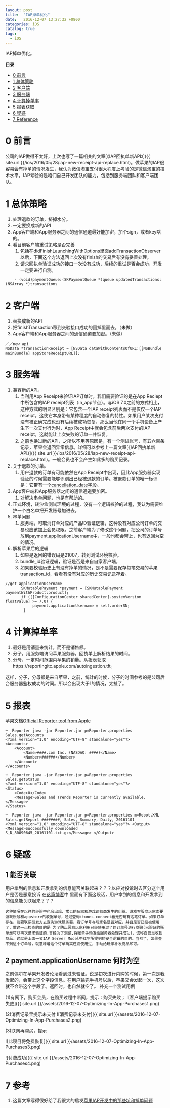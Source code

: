 ```yaml
---
layout: post
title:  "IAP掉单优化"
date:   2016-12-07 13:27:32 +0800
categories: iOS
catalog: true
tags:
  - iOS
---
```


IAP掉单优化。

**目录**

* [0 前言](#preface)
* [1 总体策略](#strategy)
* [2 客户端](#client)
* [3 服务端](#server)
* [4 计算掉单率](#calculate)
* [5 报表获取](#reporter)
* [6 疑惑](#question)
* [7 Reference](#reference)


# 0 前言<a name="preface"></a>

公司的IAP做得不太好，上次也写了一篇相关的文章[《IAP回执单新API》]({{ site.url }}/ios/2016/05/28/iap-new-receipt-api-replace.html)。做苹果的IAP很容易会有掉单的情况发生，我认为微信淘宝支付很大程度上考验的是微信淘宝的技术水平，IAP考验的是咱们自己开发团队的能力，包括到服务端团队和客户端团队。


# 1 总体策略<a name="strategy"></a>



1. 处理退款的订单，挤掉水分。
2. 一定要换成新的API
3.  App客户端和App服务器之间的通信通道最好能加密，加个sign，或者key啥的。
4. 看目前客户端重试策略是否完善
    1. 包括在didFinishLaunchingWithOptions里面addTransactionObserver以后，下面这个方法返回上次没有finish的交易后有没有妥善处理。    
    2. 请求回执单验证成功的接口一次没有成功，后续的重试是否会成功，开发一定要进行自测。

~~~
    - (void)paymentQueue:(SKPaymentQueue *)queue updatedTransactions:(NSArray *)transactions
~~~


# 2 客户端<a name="client"></a>

1. 替换成新的API
2. 把finishTransaction移到交验接口成功的回掉里面去。（未做）
3. App客户端和App服务器之间的通信通道要加密。（未做）

 ~~~
 ／／new api
NSData *transactionReceipt = [NSData dataWithContentsOfURL:[[NSBundle mainBundle] appStoreReceiptURL]];
~~~

# 3 服务端

1. 兼容新的API。
    1. 当利用App Receipt来验证IAP订单时，我们需要验证的是在App Reciept中所包含的IAP receipt列表（in_app节点）。与iOS 7.0之前的方式相比，这种方式的明显区别是：它包含一个IAP receipt列表而不是仅仅一个IAP receipt。这使它本身带有某种程度的自动修复的特性。如果用户某次支付没有被正确完成也没有后续被成功恢复，那么当他在同一个手机设备上产生下一次支付行为时，App Receipt中就会包含前后两次支付的IAP receipt，这就能让上次失败的订单一并恢复。
    2. 之前也换过新的API，之所以不用等原因是，有一个测试账号，有五六百条记录，苹果会返回异常信息。详细可以参考上一篇文章[《IAP回执单新API》]({{ site.url }}/ios/2016/05/28/iap-new-receipt-api-replace.html)。一般会员也不会产生如此多的购买记录。
2. 关于退款的订单。
    1. 用户退款的订单有可能依然在App Receipt中出现，因此App服务器实现验证的时候需要能够识别出已经被退款的订单。被退款订单的唯一标识是：它带有一个[cancellation_date字段](https://developer.apple.com/library/content/releasenotes/General/ValidateAppStoreReceipt/Chapters/ReceiptFields.html#//apple_ref/doc/uid/TP40010573-CH106-SW1)。
3. App客户端和App服务器之间的通信通道要加密。
    1. 对解决串单问题，也是有帮助的。
4. 正式环境，转沙盒测试环境的过程，没有一个逻辑校验的过程，我认为需要维护一个白名单把开发账号加进去。
5. 串单问题
    1. 服务端，可取消订单对应的产品ID验证逻辑，这种没有对应公司订单的交易也应该加上会员权限。之前客户端为了修改这个问题，把公司的订单号放到payment.applicationUsername中，一般也都会带上，也有返回为空的情况。     
6. 解析苹果后的逻辑
    1. 如果是返回的错误码是21007，转到测试环境校验。
    2. bundle_id验证逻辑，验证是否是来自自家客户端，
    3. 如果要校验历史上有没有掉单的情况，是不是需要保存每笔交易的苹果transaction_id，看看有没有对应的历史交易记录存着。


~~~
//get applicationUsername
       SKMutablePayment *payment = [SKMutablePayment paymentWithProduct:product];
       if ([[ConfigurationCenter sharedCenter].systemVersion floatValue] >= 7.0) {
            payment.applicationUsername = self.orderSN;
        }
~~~



# 4 计算掉单率<a name="calculate"></a>
1. 最好是用销量来统计，而不是销售额。
2. 分子，用服务端访问苹果服务器，回执单上解析结果的时间。
3. 分母，一定时间范围内苹果的销量。从报表获取https://reportingitc.apple.com/autoingestion.tft。


这样，分子，分母都是来自苹果，之前，统计的时候，分子的时间参考的是公司后台服务器鉴权成功的时间。所以会出现大于1的情况，太扯了。


# 5 报表<a name="reporter"></a>

苹果文档[Official Reporter tool from Apple](https://help.apple.com/itc/appsreporterguide/)

~~~
➜  Reporter java -jar Reporter.jar p=Reporter.properties Sales.getAccounts
<?xml version="1.0" encoding="UTF-8" standalone="yes"?>
<Accounts>
    <Account>
        <Name>####.com Inc. (NASDAQ: ####)</Name>
        <Number>######</Number>
    </Account>
</Accounts>
~~~

~~~
➜  Reporter java -jar Reporter.jar p=Reporter.properties  Sales.getStatus
<?xml version="1.0" encoding="UTF-8" standalone="yes"?>
<Status>
    <Code>0</Code>
    <Message>Sales and Trends Reporter is currently available.</Message>
</Status>
~~~

~~~
➜  Reporter java -jar Reporter.jar p=Reporter.properties m=Robot.XML Sales.getReport ########, Sales, Summary, Daily, 20161101
<?xml version="1.0" encoding="UTF-8" standalone="yes"?> <Output>     <Message>Successfully downloaded S_D_80090645_20161101.txt.gz</Message> </Output>

~~~



# 6 疑惑<a name="question"></a>

## 1 能否关联
用户拿到的信息和开发拿到的信息能否关联起来？？？以应对投诉时去区分这个用户是否是恶意投诉
在[这篇博客](http://blog.csdn.net/teng_ontheway/article/details/47023119)中
里面有下面这段话，用户拿到的信息和开发拿到的信息能关联起来？？？


~~~
这种情况在以往的经验中也会出现，常见的玩家和游戏运营商发生的纠纷。游戏客服向玩家索要游戏账号和appstore的收据单号，通过查询itunes-connect看是否确有这笔订单。如果订单存在，则要联系研发方去查询游戏服务器，看订单号与玩家名是否对应，并且是否已经被使用了，做这一点检查的目的是 为了防止恶意玩家利用已经使用过了的订单号进行欺骗(已验证的账单是可以再次请求验证的,曾经为了测试,将账单手动发给服务器处理并成功)，谎称自己没收到商品。这就是上面一节IAP Server Model中红字所提到的安全逻辑的目的。当然了，如果查不到这个订单号，就意味着这个订单确实还没使用过，手动给玩家补发商品即可。
~~~


## 2 payment.applicationUsername 何时为空
之前偶尔在苹果开发者论坛看到过未验证。说是初次进行内购的时候，第一次是我发起的，会带上这个字段信息。在用户输完手机号以后，苹果又会发起一次，这次就不会带这个字段了。返回时，也自然就空了。
补充一个测试用例

(1)有网下，购买会员，在购买过程中断网，提示：购买失败；
![客户端提示购买失败]({{ site.url }}/assets/2016-12-07-Optimizing-In-App-Purchases1.png)

(2)消费记录里提示未支付
![消费记录未支付]({{ site.url }}/assets/2016-12-07-Optimizing-In-App-Purchases2.png)

(3)联网再购买，提示

![此项目将免费恢复]({{ site.url }}/assets/2016-12-07-Optimizing-In-App-Purchases3.png)

![付费成功]({{ site.url }}/assets/2016-12-07-Optimizing-In-App-Purchases4.png)





# 7 参考<a name="reference"></a>
   1. 这篇文章写得很好给了我很大的启发[苹果IAP开发中的那些坑和掉单问题](http://zhangtielei.com/posts/blog-iap.html)
